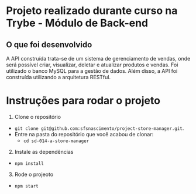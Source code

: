 # Projeto realizado durante curso na Trybe - Módulo de Back-end

## O que foi desenvolvido
A API construída trata-se de um sistema de gerenciamento de vendas, onde será possível criar, visualizar, deletar e atualizar produtos e vendas. Foi utilizado o banco MySQL para a gestão de dados. Além disso, a API foi construída utilizando a arquitetura RESTful.

# Instruções para rodar o projeto

1. Clone o repositório

- `git clone git@github.com:sfsnascimento/project-store-manager.git`.
- Entre na pasta do repositório que você acabou de clonar:
  - `cd sd-014-a-store-manager`

2. Instale as dependências

- `npm install`

3. Rode o projeoto

- `npm start`
